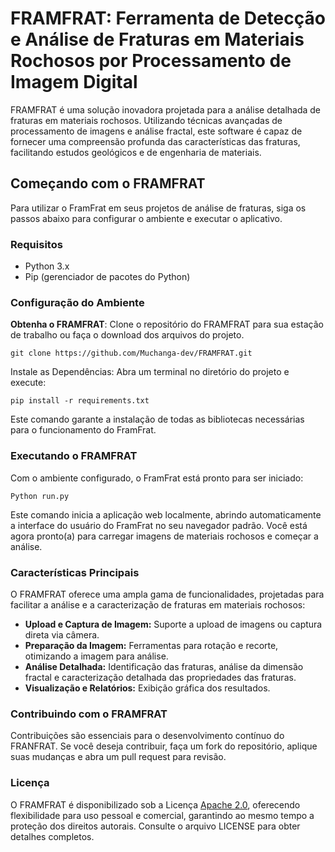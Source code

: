 # FRAMFRAT: Ferramenta de Detecção e Análise de Fraturas em Materiais Rochosos por Processamento de Imagem Digital

FRAMFRAT é uma solução inovadora projetada para a análise detalhada de fraturas em materiais rochosos. Utilizando técnicas avançadas de processamento de imagens e análise fractal, este software é capaz de fornecer uma compreensão profunda das características das fraturas, facilitando estudos geológicos e de engenharia de materiais.

## Começando com o FRAMFRAT

Para utilizar o FramFrat em seus projetos de análise de fraturas, siga os passos abaixo para configurar o ambiente e executar o aplicativo.

### Requisitos

- Python 3.x
- Pip (gerenciador de pacotes do Python)

### Configuração do Ambiente

**Obtenha o FRAMFRAT**: Clone o repositório do FRAMFRAT para sua estação de trabalho ou faça o download dos arquivos do projeto.

   `git clone https://github.com/Muchanga-dev/FRAMFRAT.git`
   
Instale as Dependências: Abra um terminal no diretório do projeto e execute:

 `pip install -r requirements.txt`
 
Este comando garante a instalação de todas as bibliotecas necessárias para o funcionamento do FramFrat.

### Executando o FRAMFRAT
Com o ambiente configurado, o FramFrat está pronto para ser iniciado:

`Python run.py`
   
Este comando inicia a aplicação web localmente, abrindo automaticamente a interface do usuário do FramFrat no seu navegador padrão. Você está agora pronto(a) para carregar imagens de materiais rochosos e começar a análise.

### Características Principais
O FRAMFRAT oferece uma ampla gama de funcionalidades, projetadas para facilitar a análise e a caracterização de fraturas em materiais rochosos:

- **Upload e Captura de Imagem:** Suporte a upload de imagens ou captura direta via câmera.
- **Preparação da Imagem:** Ferramentas para rotação e recorte, otimizando a imagem para análise.
- **Análise Detalhada:** Identificação das fraturas, análise da dimensão fractal e caracterização detalhada das propriedades das fraturas.
- **Visualização e Relatórios:** Exibição gráfica dos resultados.

### Contribuindo com o FRAMFRAT
Contribuições são essenciais para o desenvolvimento contínuo do FRANFRAT. Se você deseja contribuir, faça um fork do repositório, aplique suas mudanças e abra um pull request para revisão.

### Licença
O FRAMFRAT é disponibilizado sob a Licença [Apache 2.0](https://github.com/Muchanga-dev/FRAMFRAT/blob/main/LICENSE.txt), oferecendo flexibilidade para uso pessoal e comercial, garantindo ao mesmo tempo a proteção dos direitos autorais. Consulte o arquivo LICENSE para obter detalhes completos.

